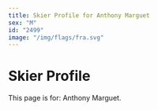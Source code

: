 ```yaml
---
title: Skier Profile for Anthony Marguet
sex: "M"
id: "2499"
image: "/img/flags/fra.svg" 
---
```


# Skier Profile

This page is for: Anthony Marguet.
    